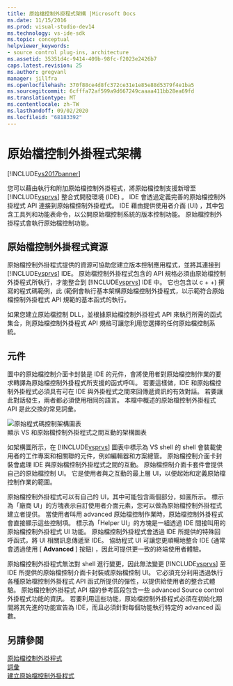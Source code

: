 ```yaml
---
title: 原始檔控制外掛程式架構 |Microsoft Docs
ms.date: 11/15/2016
ms.prod: visual-studio-dev14
ms.technology: vs-ide-sdk
ms.topic: conceptual
helpviewer_keywords:
- source control plug-ins, architecture
ms.assetid: 35351d4c-9414-409b-98fc-f2023e2426b7
caps.latest.revision: 25
ms.author: gregvanl
manager: jillfra
ms.openlocfilehash: 370f88ce4d8fc372ce31e1e85e88d5379f4e1ba5
ms.sourcegitcommit: 6cfffa72af599a9d667249caaaa411bb28ea69fd
ms.translationtype: MT
ms.contentlocale: zh-TW
ms.lasthandoff: 09/02/2020
ms.locfileid: "68183392"
---
```

# <a name="source-control-plug-in-architecture"></a>原始檔控制外掛程式架構
[!INCLUDE[vs2017banner](../../includes/vs2017banner.md)]

您可以藉由執行和附加原始檔控制外掛程式，將原始檔控制支援新增至 [!INCLUDE[vsprvs](../../includes/vsprvs-md.md)] 整合式開發環境 (IDE) 。 IDE 會透過定義完善的原始檔控制外掛程式 API 連接到原始檔控制外掛程式。 IDE 藉由提供使用者介面 (UI) ，其中包含工具列和功能表命令，以公開原始檔控制系統的版本控制功能。 原始檔控制外掛程式會執行原始檔控制功能。  
  
## <a name="source-control-plug-in-resources"></a>原始檔控制外掛程式資源  
 原始檔控制外掛程式提供的資源可協助您建立版本控制應用程式，並將其連接到 [!INCLUDE[vsprvs](../../includes/vsprvs-md.md)] IDE。 原始檔控制外掛程式包含的 API 規格必須由原始檔控制外掛程式所執行，才能整合到 [!INCLUDE[vsprvs](../../includes/vsprvs-md.md)] IDE 中。 它也包含以 c + +) 撰寫的程式碼範例，此 (範例會執行基本架構原始檔控制外掛程式，以示範符合原始檔控制外掛程式 API 規範的基本函式的執行。  
  
 如果您建立原始檔控制 DLL，並根據原始檔控制外掛程式 API 來執行所需的函式集合，則原始檔控制外掛程式 API 規格可讓您利用您選擇的任何原始檔控制系統。  
  
## <a name="components"></a>元件  
 圖中的原始檔控制介面卡封裝是 IDE 的元件，會將使用者對原始檔控制作業的要求轉譯為原始檔控制外掛程式所支援的函式呼叫。 若要這樣做，IDE 和原始檔控制外掛程式必須具有可在 IDE 與外掛程式之間來回傳遞資訊的有效對話。 若要讓此對話發生，兩者都必須使用相同的語言。 本檔中概述的原始檔控制外掛程式 API 是此交換的常見詞彙。  
  
 ![原始程式碼控制架構圖表](../../extensibility/internals/media/vs-sccsdk-plug-in-arch.gif "vs_sccsdk_plug_in_arch")  
顯示 VS 和原始檔控制外掛程式之間互動的架構圖表  
  
 如架構圖所示，在 [!INCLUDE[vsprvs](../../includes/vsprvs-md.md)] 圖表中標示為 VS shell 的 shell 會裝載使用者的工作專案和相關聯的元件，例如編輯器和方案總管。 原始檔控制介面卡封裝會處理 IDE 與原始檔控制外掛程式之間的互動。 原始檔控制介面卡套件會提供自己的原始檔控制 UI。 它是使用者與之互動的最上層 UI，以便起始和定義原始檔控制作業的範圍。  
  
 原始檔控制外掛程式可以有自己的 UI，其中可能包含兩個部分，如圖所示。 標示為「廠商 UI」的方塊表示自訂使用者介面元素，您可以做為原始檔控制外掛程式建立者提供。 當使用者叫用 advanced 原始檔控制作業時，原始檔控制外掛程式會直接顯示這些控制項。 標示為「Helper UI」的方塊是一組透過 IDE 間接叫用的原始檔控制外掛程式 UI 功能。 原始檔控制外掛程式會透過 IDE 所提供的特殊回呼函式，將 UI 相關訊息傳遞至 IDE。 協助程式 UI 可讓您更順暢地整合 IDE (通常會透過使用 [ **Advanced** ] 按鈕) ，因此可提供更一致的終端使用者體驗。  
  
 原始檔控制外掛程式無法對 shell 進行變更，因此無法變更 [!INCLUDE[vsprvs](../../includes/vsprvs-md.md)] 至 IDE 所提供的原始檔控制介面卡封裝或原始檔控制 UI。 它必須充分利用透過執行各種原始檔控制外掛程式 API 函式所提供的彈性，以提供給使用者的整合式體驗。 原始檔控制外掛程式 API 檔的參考區段包含一些 advanced Source control 外掛程式功能的資訊。 若要利用這些功能，原始檔控制外掛程式必須在初始化期間將其先進的功能宣告為 IDE，而且必須針對每個功能執行特定的 advanced 函數。  
  
## <a name="see-also"></a>另請參閱  
 [原始檔控制外掛程式](../../extensibility/source-control-plug-ins.md)   
 [詞彙](../../extensibility/source-control-plug-in-glossary.md)   
 [建立原始檔控制外掛程式](../../extensibility/internals/creating-a-source-control-plug-in.md)
